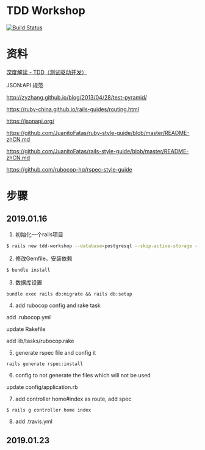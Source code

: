 # TDD Workshop

[![Build Status](https://travis-ci.com/lily-lee/rails-tdd-workshop.svg?branch=master)](https://travis-ci.com/lily-lee/rails-tdd-workshop)

# 资料

[深度解读 - TDD（测试驱动开发）](https://www.jianshu.com/p/62f16cd4fef3)

JSON:API 规范

http://zyzhang.github.io/blog/2013/04/28/test-pyramid/

https://ruby-china.github.io/rails-guides/routing.html

https://jsonapi.org/

https://github.com/JuanitoFatas/ruby-style-guide/blob/master/README-zhCN.md

https://github.com/JuanitoFatas/rails-style-guide/blob/master/README-zhCN.md

https://github.com/rubocop-hq/rspec-style-guide


# 步骤

## 2019.01.16

1. 初始化一个rails项目

```bash
$ rails new tdd-workshop --database=postgresql --skip-active-storage --skip-coffee -T -B
```


2. 修改Gemfile，安装依赖

```bash
$ bundle install
```


3. 数据库设置
```
bundle exec rails db:migrate && rails db:setup
```


4. add rubocop config and rake task

add .rubocop.yml

update Rakefile

add lib/tasks/rubocop.rake


5. generate rspec file and config it

```
rails generate rspec:install
```

6. config to not generate the files which will not be used

update config/application.rb 


7. add controller home#index as route, add spec

```
$ rails g controller home index
```


8. add .travis.yml



## 2019.01.23


